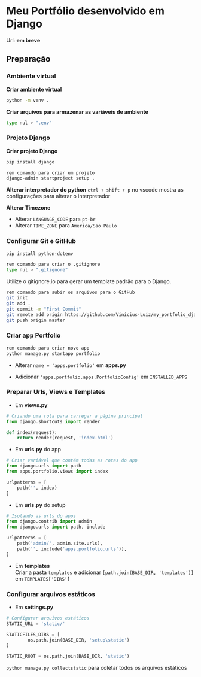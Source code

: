 # Meu Portfólio desenvolvido em Django

Url: **em breve**

## Preparação

### Ambiente virtual

**Criar ambiente virtual**
```bash
python -m venv .
```

**Criar arquivos para armazenar as variáveis de ambiente**
```bash
type nul > ".env"
```

### Projeto Django
**Criar projeto Django**
```bash
pip install django
```

```bash
rem comando para criar um projeto
django-admin startproject setup .
```

**Alterar interpretador do python**
`ctrl + shift + p` no vscode mostra as configurações para alterar o interpretador

**Alterar Timezone**
- Alterar `LANGUAGE_CODE` para `pt-br`
- Alterar `TIME_ZONE` para `America/Sao Paulo`

### Configurar Git e GitHub
```bash
pip install python-dotenv
```

```bash
rem comando para criar o .gitignore
type nul > ".gitignore"
```

Utilize o gitignore.io para gerar um template padrão para o Django.

```bash
rem comando para subir os arquivos para o GitHub
git init
git add .
git commit -m "First Commit"
git remote add origin https://github.com/Vinicius-Luiz/my_portfolio_django
git push origin master
```

### Criar app Portfolio

```bash
rem comando para criar novo app
python manage.py startapp portfolio
```

- Alterar `name = 'apps.portfolio'` em **apps.py**<br>

- Adicionar `'apps.portfolio.apps.PortfolioConfig'` em `INSTALLED_APPS`<br>

### Preparar Urls, Views e Templates

- Em **views.py**
```python
# Criando uma rota para carregar a página principal
from django.shortcuts import render

def index(request):
    return render(request, 'index.html')
```

- Em **urls.py** do app
```python
# Criar variável que contém todas as rotas do app
from django.urls import path
from apps.portfolio.views import index

urlpatterns = [
    path('', index)
]
```

- Em **urls.py** do setup
```python
# Isolando as urls do apps
from django.contrib import admin
from django.urls import path, include

urlpatterns = [
    path('admin/', admin.site.urls),
    path('', include('apps.portfolio.urls')),
]
```

- Em **templates**<br>
Criar a pasta `templates` e adicionar `[path.join(BASE_DIR, 'templates')] `em `TEMPLATES['DIRS']`

### Configurar arquivos estáticos

- Em **settings.py**
```python
# Configurar arquivos estáticos
STATIC_URL = 'static/'

STATICFILES_DIRS = [
        os.path.join(BASE_DIR, 'setup\static')
]

STATIC_ROOT = os.path.join(BASE_DIR, 'static')
```

`python manage.py collectstatic` para coletar todos os arquivos estáticos